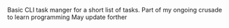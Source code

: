 Basic CLI task manger for a short list of tasks. 
Part of my ongoing crusade to learn programming
May update forther

